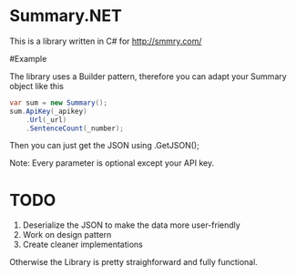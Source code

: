 # Summary.NET
 
This is a library written in C# for http://smmry.com/


#Example

The library uses a Builder pattern, therefore you can adapt your Summary object like this
```cs
var sum = new Summary();
sum.ApiKey(_apikey)
    .Url(_url)
    .SentenceCount(_number);
```
Then you can just get the JSON using .GetJSON();

Note: Every parameter is optional except your API key.

# TODO

  1) Deserialize the JSON to make the data more user-friendly
  2) Work on design pattern
  3) Create cleaner implementations

Otherwise the Library is pretty straighforward and fully functional.
